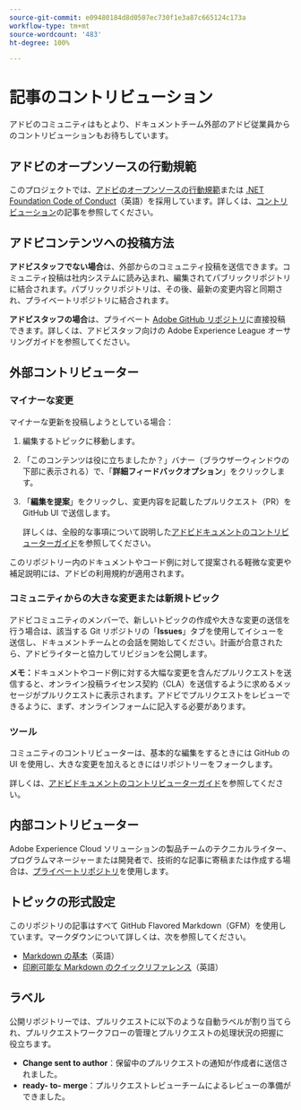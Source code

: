 ```yaml
---
source-git-commit: e09480184d8d0507ec730f1e3a87c665124c173a
workflow-type: tm+mt
source-wordcount: '483'
ht-degree: 100%

---
```

# 記事のコントリビューション

アドビのコミュニティはもとより、ドキュメントチーム外部のアドビ従業員からのコントリビューションもお待ちしています。

## アドビのオープンソースの行動規範

このプロジェクトでは、[アドビのオープンソースの行動規範](code-of-conduct.md)または [.NET Foundation Code of Conduct](https://dotnetfoundation.org/code-of-conduct)（英語）を採用しています。詳しくは、[コントリビューション](contributing.md)の記事を参照してください。

## アドビコンテンツへの投稿方法

**アドビスタッフでない場合**&#x200B;は、外部からのコミュニティ投稿を送信できます。コミュニティ投稿は社内システムに読み込まれ、編集されてパブリックリポジトリに結合されます。パブリックリポジトリは、その後、最新の変更内容と同期され、プライベートリポジトリに結合されます。

**アドビスタッフの場合**&#x200B;は、プライベート [Adobe GitHub リポジトリ](https://git.corp.adobe.com/AdobeDocs/)に直接投稿できます。詳しくは、アドビスタッフ向けの Adobe Experience League オーサリングガイドを参照してください。

## 外部コントリビューター

### マイナーな変更

マイナーな更新を投稿しようとしている場合：

1. 編集するトピックに移動します。
1. 「このコンテンツは役に立ちましたか？」バナー（ブラウザーウィンドウの下部に表示される）で、「**詳細フィードバックオプション**」をクリックします。
1. 「**編集を提案**」をクリックし、変更内容を記載したプルリクエスト（PR）を GitHub UI で送信します。

   詳しくは、全般的な事項について説明した[アドビドキュメントのコントリビューターガイド](https://experienceleague.adobe.com/docs/contributor/contributor-guide/introduction.html?lang=ja)を参照してください。

このリポジトリー内のドキュメントやコード例に対して提案される軽微な変更や補足説明には、アドビの利用規約が適用されます。

### コミュニティからの大きな変更または新規トピック

アドビコミュニティのメンバーで、新しいトピックの作成や大きな変更の送信を行う場合は、該当する Git リポジトリの「**Issues**」タブを使用してイシューを送信し、ドキュメントチームとの会話を開始してください。計画が合意されたら、アドビライターと協力してリビジョンを公開します。

**メモ：**&#x200B;ドキュメントやコード例に対する大幅な変更を含んだプルリクエストを送信すると、オンライン投稿ライセンス契約（CLA）を送信するように求めるメッセージがプルリクエストに表示されます。アドビでプルリクエストをレビューできるように、まず、オンラインフォームに記入する必要があります。

### ツール

コミュニティのコントリビューターは、基本的な編集をするときには GitHub の UI を使用し、大きな変更を加えるときにはリポジトリーをフォークします。

詳しくは、[アドビドキュメントのコントリビューターガイド](https://experienceleague.adobe.com/docs/contributor/contributor-guide/introduction.html?lang=ja)を参照してください。

## 内部コントリビューター

Adobe Experience Cloud ソリューションの製品チームのテクニカルライター、プログラムマネージャーまたは開発者で、技術的な記事に寄稿または作成する場合は、[プライベートリポジトリ](https://git.corp.adobe.com/AdobeDocs)を使用します。

## トピックの形式設定

このリポジトリの記事はすべて GitHub Flavored Markdown（GFM）を使用しています。マークダウンについて詳しくは、次を参照してください。

* [Markdown の基本](https://help.github.com/articles/getting-started-with-writing-and-formatting-on-github/)（英語）
* [印刷可能な Markdown のクイックリファレンス](https://guides.github.com/pdfs/markdown-cheatsheet-online.pdf)（英語）

## ラベル

公開リポジトリーでは、プルリクエストに以下のような自動ラベルが割り当てられ、プルリクエストワークフローの管理とプルリクエストの処理状況の把握に役立ちます。

* **Change sent to author**：保留中のプルリクエストの通知が作成者に送信されました。
* **ready- to- merge**：プルリクエストレビューチームによるレビューの準備ができました。

